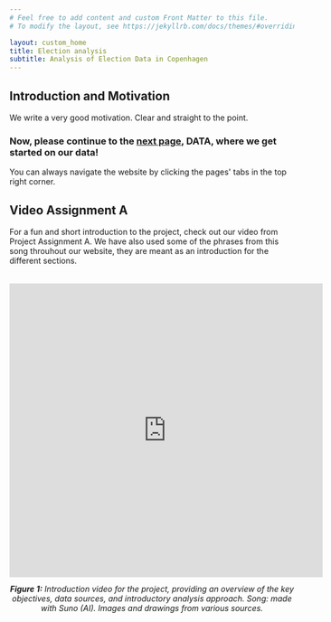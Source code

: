 ```yaml
---
# Feel free to add content and custom Front Matter to this file.
# To modify the layout, see https://jekyllrb.com/docs/themes/#overriding-theme-defaults

layout: custom_home
title: Election analysis  
subtitle: Analysis of Election Data in Copenhagen
---
```


## <a id="welcome"></a>Introduction and Motivation

We write a very good motivation. Clear and straight to the point. 



### Now, please continue to the [next page](../data#dataset), DATA, where we get started on our data!

You can always navigate the website by clicking the pages' tabs in the top right corner.


## Video Assignment A

For a fun and short introduction to the project, check out our video from Project Assignment A. We have also used some of the phrases from this song throuhout our website, they are meant as an introduction for the different sections.
<!-- <iframe width="640" height="360" src="https://www.youtube.com/embed/Li7nbBsR0Qw" frameborder="0" allowfullscreen></iframe> -->
<figure style="text-align: center; margin: 2rem auto; max-width: 900px;">
    <iframe src="https://www.youtube.com/embed/Li7nbBsR0Qw" 
            title="Project Introduction Video" 
            style="display: block; margin: auto; border: none; width: 110%; max-width: 920px;" 
            height="520">
    </iframe>
    <figcaption style="margin-top: 0.75rem; font-style: italic;">
        <strong>Figure 1:</strong> Introduction video for the project, providing an overview of the key objectives, data sources, and introductory analysis approach. Song: made with Suno (AI). Images and drawings from various sources.
    </figcaption>
</figure>





